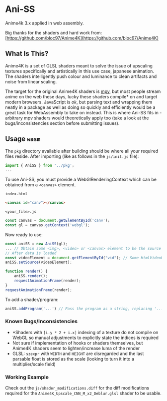 # Ani-SS

Anime4k 3.x applied in web assembly.

Big thanks for the shaders and hard work from:
[https://github.com/bloc97/Anime4K](https://github.com/bloc97/Anime4K)

## What Is This?
Anime4K is a set of GLSL shaders meant to solve the issue of upscaling textures specifically and artistically in this use case, japanese animation.
The shaders intelligently push colour and luminance to clean artifacts and noise from linear scaling.

The target for the original Anime4K shaders is [mpv](https://mpv.io), but most people stream anime on the web these days, lucky these shaders compile* on and target modern browsers.
JavaScript is *ok*, but parsing text and wrapping them neatly in a package as well as doing so quickly and efficiently would be a great task for WebAssembly to take on instead.
This is where Ani-SS fits in - arbitrary mpv shaders would theoretically apply too (take a look at the bugs/inconsistencies section before submitting issues).

## Usage `wasm`
The `pkg` directory available after building should be where all your required files reside.
After importing (like as follows in the `js/init.js` file):
```js
import { AniSS } from '../pkg';
...
```
To use Ani-SS, you must provide a WebGlRenderingContext which can be obtained from a `<canvas>` element.

`index.html`
```html
<canvas id="canv"></canvas>
```
`<your_file>.js`
```js
const canvas = document.getElementById('canv');
const gl = canvas.getContext('webgl');
```

Now ready to use:
```js
const aniSS = new AniSS(gl);
... // Obtain some <img>, <video> or <canvas> element to be the source
// After data is loaded
const videoElement = document.getElementById("vid"); // Some HtmlVideoElement <video id="vid"> or could be <img>, <canvas>
aniSS.setSource(videoElement);

function render() {
    aniSS.render();
    requestAnimationFrame(render);
}
requestAnimationFrame(render);
```

To add a shader/program:
```js
aniSS.addProgram('...') // Pass the program as a string, replacing '...' with that string
```

### Known Bugs/Inconsistencies
- *Shaders with `[i.y * 2 + i.x]` indexing of a texture do not compile on WebGL so manual adjustments to explicitly state the indices is required
- Not sure if implementation of hooks or shaders themselves, but Anime4K shaders seem to lighten/increase luma of the render
- GLSL: `szexpr` with `WIDTH` and `HEIGHT` are disregarded and the last parsable float is stored as the scale (looking to turn it into a multiplier/scale field)

### Working Example
Check out the `js/shader_modifications.diff` for the diff modifications required for the `Anime4K_Upscale_CNN_M_x2_Deblur.glsl` shader to be usable.

